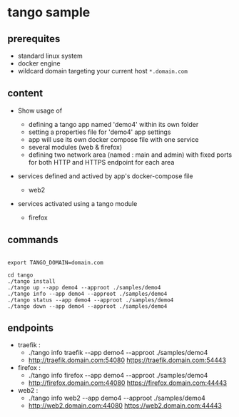 # tango sample

## prerequites

* standard linux system
* docker engine
* wildcard domain targeting your current host `*.domain.com`

## content

* Show usage of
    * defining a tango app named 'demo4' within its own folder
    * setting a properties file for 'demo4' app settings
    * app will use its own docker compose file with one service
    * several modules (web & firefox)
    * defining two network area (named : main and admin) with fixed ports for both HTTP and HTTPS endpoint for each area
    
* services defined and actived by app's docker-compose file
    * web2

* services activated using a tango module
    * firefox


## commands

```

export TANGO_DOMAIN=domain.com

cd tango
./tango install
./tango up --app demo4 --approot ./samples/demo4
./tango info --app demo4 --approot ./samples/demo4
./tango status --app demo4 --approot ./samples/demo4
./tango down --app demo4 --approot ./samples/demo4

```



## endpoints

* traefik : 
    * ./tango info traefik --app demo4 --approot ./samples/demo4
    * http://traefik.domain.com:54080 https://traefik.domain.com:54443
* firefox : 
    * ./tango info firefox --app demo4 --approot ./samples/demo4
    * http://firefox.domain.com:44080 https://firefox.domain.com:44443
* web2 : 
    * ./tango info web2 --app demo4 --approot ./samples/demo4
    * http://web2.domain.com:44080 https://web2.domain.com:44443
